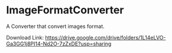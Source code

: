 # ImageFormatConverter
A Converter that convert images format.

Download Link:  https://drive.google.com/drive/folders/1L14eLVO-Ga3GG1j8PI14-Nd2O-7zZxDE?usp=sharing
